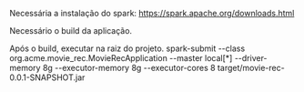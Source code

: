 Necessária a instalação do spark: https://spark.apache.org/downloads.html


Necessário o build da aplicação.

Após o build, executar na raiz do projeto.
spark-submit --class org.acme.movie_rec.MovieRecApplication --master local[*] --driver-memory 8g --executor-memory 8g --executor-cores 8 target/movie-rec-0.0.1-SNAPSHOT.jar

